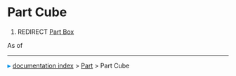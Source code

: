 # Part Cube
1.  REDIRECT [Part Box](Part_Box.md)

As of



---
![](images/Right_arrow.png) [documentation index](../README.md) > [Part](Part_Workbench.md) > Part Cube
